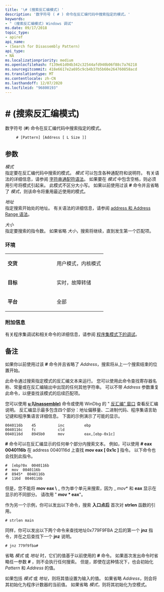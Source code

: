 ```yaml
---
title: '\# (搜索反汇编模式) '
description: '数字符号 ( # ) 命令在反汇编代码中搜索指定的模式。'
keywords:
- " (搜索反汇编模式) Windows 调试"
ms.date: 09/17/2018
topic_type:
- apiref
api_name:
- (Search for Disassembly Pattern)
api_type:
- NA
ms.localizationpriority: medium
ms.openlocfilehash: f139e61d04b342c32544afd940b06f88c7a76218
ms.sourcegitcommit: 418e6617e2a695c9cb4b37b5b60e264760858acd
ms.translationtype: MT
ms.contentlocale: zh-CN
ms.lasthandoff: 12/07/2020
ms.locfileid: "96800193"
---
```

# <a name="-search-for-disassembly-pattern"></a>\# (搜索反汇编模式) 


数字符号 (**\#**) 命令在反汇编代码中搜索指定的模式。

```dbgcmd
     # [Pattern] [Address [ L Size ]] 
```

## <a name="span-idddk_cmd_search_for_disassembly_pattern_dbgspanspan-idddk_cmd_search_for_disassembly_pattern_dbgspanparameters"></a><span id="ddk_cmd_search_for_disassembly_pattern_dbg"></span><span id="DDK_CMD_SEARCH_FOR_DISASSEMBLY_PATTERN_DBG"></span>参数


<span id="_______Pattern______"></span><span id="_______pattern______"></span><span id="_______PATTERN______"></span>*模式*   
指定要在反汇编代码中搜索的模式。 *模式* 可以包含各种通配符和说明符。 有关语法的详细信息，请参阅 [字符串通配符语法](string-wildcard-syntax.md)。 如果要在 *模式* 中包含空格，则必须用引号将模式引起来。 此模式不区分大小写。 如果以前使用过该 **\#** 命令并且省略了 *模式*，则该命令将重用最近使用的模式。

<span id="_______Address______"></span><span id="_______address______"></span><span id="_______ADDRESS______"></span>*地址*   
指定搜索开始处的地址。 有关语法的详细信息，请参阅 [address 和 Address Range 语法](address-and-address-range-syntax.md)。

<span id="_______Size______"></span><span id="_______size______"></span><span id="_______SIZE______"></span>*大小*   
指定要搜索的指令数。 如果省略 *大小*，搜索将继续，直到发生第一个匹配项。

### <a name="span-idenvironmentspanspan-idenvironmentspanspan-idenvironmentspanenvironment"></a><span id="Environment"></span><span id="environment"></span><span id="ENVIRONMENT"></span>环境

<table>
<colgroup>
<col width="50%" />
<col width="50%" />
</colgroup>
<tbody>
<tr class="odd">
<td align="left"><p><strong>交货</strong></p></td>
<td align="left"><p>用户模式，内核模式</p></td>
</tr>
<tr class="even">
<td align="left"><p><strong>目标</strong></p></td>
<td align="left"><p>实时，故障转储</p></td>
</tr>
<tr class="odd">
<td align="left"><p><strong>平台</strong></p></td>
<td align="left"><p>全部</p></td>
</tr>
</tbody>
</table>

 

### <a name="span-idadditional_informationspanspan-idadditional_informationspanspan-idadditional_informationspanadditional-information"></a><span id="Additional_Information"></span><span id="additional_information"></span><span id="ADDITIONAL_INFORMATION"></span>附加信息

有关程序集调试和相关命令的详细信息，请参阅 [程序集模式下的调试](debugging-in-assembly-mode.md)。

<a name="remarks"></a>备注
-------

如果你以前使用过该 **\#** 命令并且省略了 *Address*，搜索将从上一个搜索结束的位置开始。

此命令通过搜索指定模式的反汇编文本来运行。 您可以使用此命令查找寄存器名称、常量或在反汇编输出中出现的任何其他字符串。 可以不带 *Address* 参数重复此命令，以便查找该模式的后续匹配项。

您可以使用 [**u (Unassemble)**](u--unassemble-.md) 命令或使用 WinDbg 的 " [反汇编" 窗口](disassembly-window.md) 查看反汇编说明。 反汇编显示最多包含四个部分：地址偏移量、二进制代码、程序集语言助记键和程序集语言详细信息。 下面的示例演示了可能的显示。

```console
0040116b    45          inc         ebp            
0040116c    fc          cld                        
0040116d    8945b0      mov         eax,[ebp-0x1c] 
```

**\#** 命令可以在反汇编显示的任何单个部分内搜索文本。 例如，可以使用 **\# eax 0040116b** 在 address 0040116d 上查找 **mov eax \[ 0x1c \]** 指令。 以下命令也会找到此指令。

```console
#  [ebp?0x  0040116b 
#  mov  0040116b 
#  8945*  0040116b 
#  116d  0040116b 
```

但是，您不能将 **mov eax \\** _ 作为单个单元来搜索，因为 _ *mov** 和 **eax** 显示在显示的不同部分。 请改用 " **mov \* eax**"。

作为另一个示例，你可以发出以下命令，搜索 **入口点后** 首次对 **strlen** 函数的引用。

```console
# strlen main
```

同样，你可以发出以下两个命令来查找地址0x779F9FBA 之后的第一个 **jnz** 指令，并在之后查找下一个 **jnz** 说明。

```console
# jnz 779f9fba# 
```

省略 *模式* 或 *地址* 时，它们的值基于以前使用的 **\#** 命令。 如果首次发出命令时省略任一参数 **\#** ，则不会执行任何搜索。 但是，即使在这种情况下，也会初始化 *Pattern* 和 *Address* 的值。

如果包括 *模式* 或 *地址*，则将其值设置为输入的值。 如果省略 *Address*，则会将其初始化为程序计数器的当前值。 如果省略 *模式*，则将其初始化为空模式。

 

 





